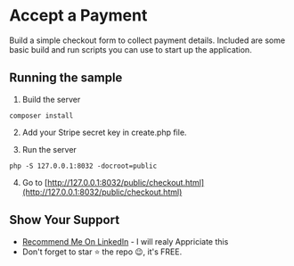 # Accept a Payment

Build a simple checkout form to collect payment details. Included are some basic
build and run scripts you can use to start up the application.

## Running the sample

1. Build the server

```
composer install
```

2. Add your Stripe secret key in create.php file.

3. Run the server

```
php -S 127.0.0.1:8032 -docroot=public
```

4. Go to [http://127.0.0.1:8032/public/checkout.html](http://127.0.0.1:8032/public/checkout.html)

## Show Your Support

- [Recommend Me On LinkedIn](https://www.linkedin.com/in/imalisheraz/) - I will realy Appriciate this
- Don't forget to star ⭐ the repo 😉, it's FREE.
